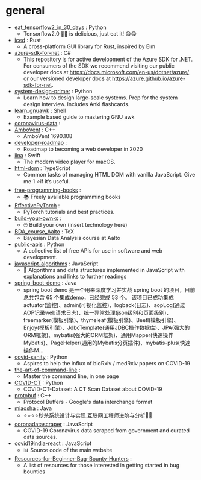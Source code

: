 # general
- [eat_tensorflow2_in_30_days](https://github.com/lyhue1991/eat_tensorflow2_in_30_days) : Python
  - Tensorflow2.0 🍎🍊 is delicious, just eat it! 😋😋
- [iced](https://github.com/hecrj/iced) : Rust
  - A cross-platform GUI library for Rust, inspired by Elm
- [azure-sdk-for-net](https://github.com/Azure/azure-sdk-for-net) : C#
  - This repository is for active development of the Azure SDK for .NET. For consumers of the SDK we recommend visiting our public developer docs at https://docs.microsoft.com/en-us/dotnet/azure/ or our versioned developer docs at https://azure.github.io/azure-sdk-for-net.
- [system-design-primer](https://github.com/donnemartin/system-design-primer) : Python
  - Learn how to design large-scale systems. Prep for the system design interview. Includes Anki flashcards.
- [learn_gnuawk](https://github.com/learnbyexample/learn_gnuawk) : Shell
  - Example based guide to mastering GNU awk
- [coronavirus-data](https://github.com/nychealth/coronavirus-data) : 
- [AmboVent](https://github.com/AmboVent/AmboVent) : C++
  - AmboVent 1690.108
- [developer-roadmap](https://github.com/kamranahmedse/developer-roadmap) : 
  - Roadmap to becoming a web developer in 2020
- [iina](https://github.com/iina/iina) : Swift
  - The modern video player for macOS.
- [html-dom](https://github.com/phuoc-ng/html-dom) : TypeScript
  - Common tasks of managing HTML DOM with vanilla JavaScript. Give me 1 ⭐if it’s useful.
- [free-programming-books](https://github.com/EbookFoundation/free-programming-books) : 
  - 📚 Freely available programming books
- [EffectivePyTorch](https://github.com/vahidk/EffectivePyTorch) : 
  - PyTorch tutorials and best practices.
- [build-your-own-x](https://github.com/danistefanovic/build-your-own-x) : 
  - 🤓 Build your own (insert technology here)
- [BDA_course_Aalto](https://github.com/avehtari/BDA_course_Aalto) : TeX
  - Bayesian Data Analysis course at Aalto
- [public-apis](https://github.com/public-apis/public-apis) : Python
  - A collective list of free APIs for use in software and web development.
- [javascript-algorithms](https://github.com/trekhleb/javascript-algorithms) : JavaScript
  - 📝 Algorithms and data structures implemented in JavaScript with explanations and links to further readings
- [spring-boot-demo](https://github.com/xkcoding/spring-boot-demo) : Java
  - spring boot demo 是一个用来深度学习并实战 spring boot 的项目，目前总共包含 65 个集成demo，已经完成 53 个。 该项目已成功集成 actuator(监控)、admin(可视化监控)、logback(日志)、aopLog(通过AOP记录web请求日志)、统一异常处理(json级别和页面级别)、freemarker(模板引擎)、thymeleaf(模板引擎)、Beetl(模板引擎)、Enjoy(模板引擎)、JdbcTemplate(通用JDBC操作数据库)、JPA(强大的ORM框架)、mybatis(强大的ORM框架)、通用Mapper(快速操作Mybatis)、PageHelper(通用的Mybatis分页插件)、mybatis-plus(快速操作M…
- [covid-sanity](https://github.com/karpathy/covid-sanity) : Python
  - Aspires to help the influx of bioRxiv / medRxiv papers on COVID-19
- [the-art-of-command-line](https://github.com/jlevy/the-art-of-command-line) : 
  - Master the command line, in one page
- [COVID-CT](https://github.com/UCSD-AI4H/COVID-CT) : Python
  - COVID-CT-Dataset: A CT Scan Dataset about COVID-19
- [protobuf](https://github.com/protocolbuffers/protobuf) : C++
  - Protocol Buffers - Google's data interchange format
- [miaosha](https://github.com/qiurunze123/miaosha) : Java
  - ⭐⭐⭐⭐秒杀系统设计与实现.互联网工程师进阶与分析🙋🐓
- [coronadatascraper](https://github.com/covidatlas/coronadatascraper) : JavaScript
  - COVID-19 Coronavirus data scraped from government and curated data sources.
- [covid19india-react](https://github.com/covid19india/covid19india-react) : JavaScript
  - 📊 Source code of the main website
- [Resources-for-Beginner-Bug-Bounty-Hunters](https://github.com/nahamsec/Resources-for-Beginner-Bug-Bounty-Hunters) : 
  - A list of resources for those interested in getting started in bug bounties
